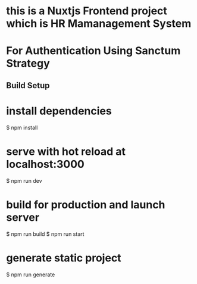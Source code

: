 # this is a Nuxtjs Frontend project which is HR Mamanagement System
# For Authentication Using Sanctum Strategy  

## Build Setup


# install dependencies
$ npm install

# serve with hot reload at localhost:3000
$ npm run dev

# build for production and launch server
$ npm run build
$ npm run start

# generate static project
$ npm run generate
```
